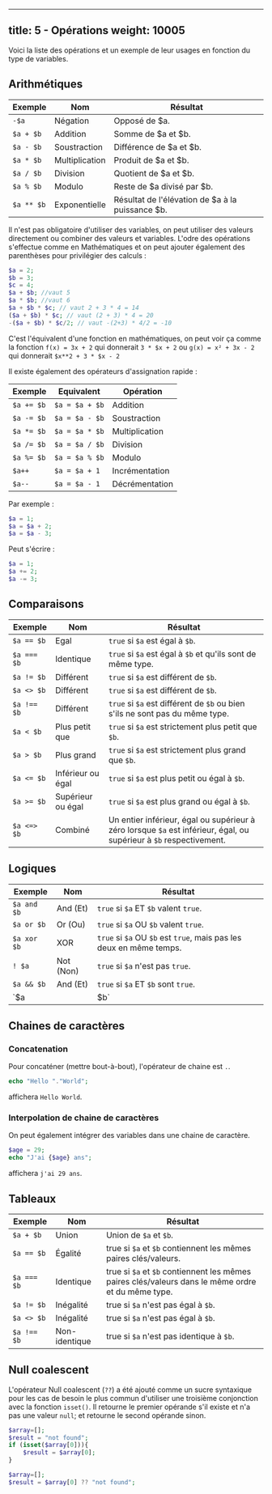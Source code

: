 
---
title: 5 - Opérations
weight: 10005
---

Voici la liste des opérations et un exemple de leur usages en fonction du type de variables.

## Arithmétiques

| Exemple    | Nom            | Résultat                                         |
|------------|----------------|--------------------------------------------------|
| `-$a`      | Négation       | Opposé de $a.                                    |
| `$a + $b`  | Addition       | Somme de $a et $b.                               |
| `$a - $b`  | Soustraction   | Différence de $a et $b.                          |
| `$a * $b`  | Multiplication | Produit de $a et $b.                             |
| `$a / $b`  | Division       | Quotient de $a et $b.                            |
| `$a % $b`  | Modulo         | Reste de $a divisé par $b.                       |
| `$a ** $b` | Exponentielle  | Résultat de l'élévation de $a à la puissance $b. |

Il n'est pas obligatoire d'utiliser des variables, on peut utiliser des valeurs directement ou combiner des valeurs et variables. L'odre des opérations s'effectue comme en Mathématiques et on peut ajouter également des parenthèses pour privilégier des calculs :

```php
$a = 2;
$b = 3;
$c = 4;
$a + $b; //vaut 5
$a * $b; //vaut 6
$a + $b * $c; // vaut 2 + 3 * 4 = 14
($a + $b) * $c; // vaut (2 + 3) * 4 = 20
-($a + $b) * $c/2; // vaut -(2+3) * 4/2 = -10 
```
C'est l'équivalent d'une fonction en mathématiques, on peut voir ça comme la fonction `f(x) = 3x + 2` qui donnerait `3 * $x + 2` ou `g(x) = x² + 3x - 2` qui donnerait ` $x**2 + 3 * $x - 2 `

Il existe également des opérateurs d'assignation rapide :

| Exemple    | Equivalent     | Opération      |
|------------|----------------|----------------|
| `$a += $b` | `$a = $a + $b` | Addition       |
| `$a -= $b` | `$a = $a - $b` | Soustraction   |
| `$a *= $b` | `$a = $a * $b` | Multiplication |
| `$a /= $b` | `$a = $a / $b` | Division       |
| `$a %= $b` | `$a = $a % $b` | Modulo         |
| `$a++`     | `$a = $a + 1`  | Incrémentation |
| `$a--`     | `$a = $a - 1`  | Décrémentation |

Par exemple :

```php
$a = 1;
$a = $a + 2;
$a = $a - 3;
```
Peut s'écrire :
```php
$a = 1;
$a += 2;
$a -= 3;
```

## Comparaisons

| Exemple   | Nom               | Résultat                                                                                                               |
|-----------|-------------------|------------------------------------------------------------------------------------------------------------------------|
| `$a == $b` | Egal              | `true` si `$a` est égal à `$b`.                                                                                       |
| `$a === $b`| Identique         | `true` si `$a` est égal à `$b` et qu'ils sont de même type.                                                           |
| `$a != $b` | Différent         | `true` si `$a` est différent de `$b`.                                                                                 |
| `$a <> $b` | Différent         | `true` si `$a` est différent de `$b`.                                                                                 |
| `$a !== $b`| Différent         | `true` si `$a` est différent de `$b` ou bien s'ils ne sont pas du même type.                                          |
| `$a < $b`  | Plus petit que    | `true` si `$a` est strictement plus petit que `$b`.                                                                   |
| `$a > $b`  | Plus grand        | `true` si `$a` est strictement plus grand que `$b`.                                                                   |
| `$a <= $b` | Inférieur ou égal | `true` si `$a` est plus petit ou égal à `$b`.                                                                         |
| `$a >= $b` | Supérieur ou égal | `true` si `$a` est plus grand ou égal à `$b`.                                                                         |
| `$a <=> $b`| Combiné           | Un entier inférieur, égal ou supérieur à zéro lorsque `$a` est inférieur, égal, ou supérieur à `$b` respectivement.   |

## Logiques

| Exemple     | Nom       | Résultat                                                            |
|-------------|-----------|---------------------------------------------------------------------|
| `$a and $b` | And (Et)  | `true` si `$a` ET `$b` valent `true`.                               |
| `$a or $b`  | Or (Ou)   | `true` si `$a` OU `$b` valent `true`.                               |
| `$a xor $b` | XOR       | `true` si `$a` OU `$b` est `true`, mais pas les deux en même temps. |
| `! $a`      | Not (Non) | `true` si `$a` n'est pas `true`.                                    |
| `$a && $b`  | And (Et)  | `true` si `$a` ET `$b` sont `true`.                                 |
| `$a || $b`  | Or (Ou)   | `true` si `$a` OU `$b` est `true`.                                  |

## Chaines de caractères

### Concatenation

Pour concaténer (mettre bout-à-bout), l'opérateur de chaine est `.`.
```php
echo "Hello "."World";
```
affichera `Hello World`.

### Interpolation de chaine de caractères

On peut également intégrer des variables dans une chaine de caractère.
```php
$age = 29;
echo "J'ai {$age} ans";
```
affichera `j'ai 29 ans`.


## Tableaux

| Exemple     | Nom           | Résultat                                                                                           |
|-------------|---------------|----------------------------------------------------------------------------------------------------|
| `$a + $b`   | Union         | Union de `$a` et `$b`.                                                                             |
| `$a == $b`  | Égalité       | true si `$a` et `$b` contiennent les mêmes paires clés/valeurs.                                    |
| `$a === $b` | Identique     | true si `$a` et `$b` contiennent les mêmes paires clés/valeurs dans le même ordre et du même type. |
| `$a != $b`  | Inégalité     | true si `$a` n'est pas égal à `$b`.                                                                |
| `$a <> $b`  | Inégalité     | true si `$a` n'est pas égal à `$b`.                                                                |
| `$a !== $b` | Non-identique | true si `$a` n'est pas identique à `$b`.                                                           |

## Null coalescent

L'opérateur Null coalescent (`??`) a été ajouté comme un sucre syntaxique pour les cas de besoin le plus commun d'utiliser une troisième conjonction avec la fonction `isset()`. Il retourne le premier opérande s'il existe et n'a pas une valeur `null`; et retourne le second opérande sinon.
```php
$array=[];
$result = "not found";
if (isset($array[0])){
    $result = $array[0];
}
```
```php
$array=[];
$result = $array[0] ?? "not found";
```


